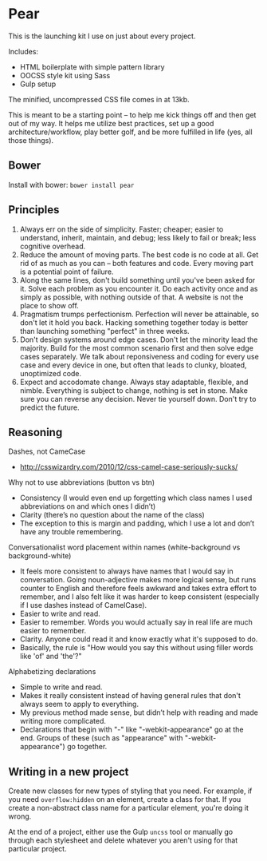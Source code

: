 # Pear

This is the launching kit I use on just about every project.

Includes:

- HTML boilerplate with simple pattern library
- OOCSS style kit using Sass
- Gulp setup

The minified, uncompressed CSS file comes in at 13kb.

This is meant to be a starting point – to help me kick things off and then get out of my way. It helps me utilize best practices, set up a good architecture/workflow, play better golf, and be more fulfilled in life (yes, all those things).

## Bower

Install with bower: `bower install pear`

## Principles

1. Always err on the side of simplicity. Faster; cheaper; easier to understand, inherit, maintain, and debug; less likely to fail or break; less cognitive overhead.
2. Reduce the amount of moving parts. The best code is no code at all. Get rid of as much as you can – both features and code. Every moving part is a potential point of failure.
3. Along the same lines, don't build something until you've been asked for it. Solve each problem as you encounter it. Do each activity once and as simply as possible, with nothing outside of that. A website is not the place to show off.
4. Pragmatism trumps perfectionism. Perfection will never be attainable, so don't let it hold you back. Hacking something together today is better than launching something "perfect" in three weeks.
5. Don't design systems around edge cases. Don't let the minority lead the majority. Build for the most common scenario first and then solve edge cases separately. We talk about reponsiveness and coding for every use case and every device in one, but often that leads to clunky, bloated, unoptimized code.
6. Expect and accodomate change. Always stay adaptable, flexible, and nimble. Everything is subject to change, nothing is set in stone. Make sure you can reverse any decision. Never tie yourself down. Don't try to predict the future.

## Reasoning

Dashes, not CameCase

- http://csswizardry.com/2010/12/css-camel-case-seriously-sucks/

Why not to use abbreviations (button vs btn)

- Consistency (I would even end up forgetting which class names I used abbreviations on and which ones I didn’t)
- Clarity (there’s no question about the name of the class)
- The exception to this is margin and padding, which I use a lot and don’t have any trouble remembering.

Conversationalist word placement within names (white-background vs background-white)

- It feels more consistent to always have names that I would say in conversation. Going noun-adjective makes more logical sense, but runs counter to English and therefore feels awkward and takes extra effort to remember, and I also felt like it was harder to keep consistent (especially if I use dashes instead of CamelCase).
- Easier to write and read.
- Easier to remember. Words you would actually say in real life are much easier to remember.
- Clarity. Anyone could read it and know exactly what it's supposed to do.
- Basically, the rule is "How would you say this without using filler words like 'of' and 'the'?"

Alphabetizing declarations

- Simple to write and read.
- Makes it really consistent instead of having general rules that don't always seem to apply to everything. 
- My previous method made sense, but didn’t help with reading and made writing more complicated.
- Declarations that begin with "-" like "-webkit-appearance" go at the end. Groups of these (such as "appearance" with "-webkit-appearance") go together.

## Writing in a new project

Create new classes for new types of styling that you need. For example, if you need `overflow:hidden` on an element, create a class for that. If you create a non-abstract class name for a particular element, you're doing it wrong.

At the end of a project, either use the Gulp `uncss` tool or manually go through each stylesheet and delete whatever you aren't using for that particular project.